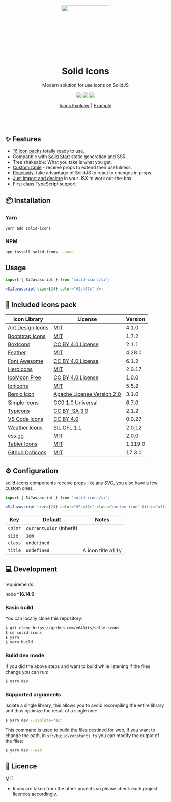 <p align="center">
<img src="https://assets.solidjs.com/banner?project=icons" height="150">
</p>

<h1 align="center">
Solid Icons
</h1>
<p align="center">
Modern solution for use icons on SolidJS
<p>

<p align="center">
  <a href="https://www.npmjs.com/package/solid-icons?activeTab=versions"><img src="https://badgen.net/npm/v/solid-icons"></a>
  <a href="https://github.com/x64Bits/solid-icons/blob/main/LICENSE"><img src="https://badgen.net/npm/license/solid-icons"></a>
  <a href="https://www.npmjs.com/package/solid-icons"><img src="https://badgen.net/npm/dt/solid-icons"></a>
<p>

<p align="center">
 <a href="https://solid-icons.vercel.app/">Icons Explorer</a> | <a href="https://github.com/x64Bits/solid-icons-web">Example</a>
</p>

<h4 align="center">

</h4>
<br>
<br>

## ✨ Features

- [16 Icon packs](#-included-icons-pack) totally ready to use.
- Compatible with [Solid Start](https://github.com/solidjs/solid-start) static generation and SSR.
- Tree shakeable: What you take is what you get.
- [Customizable](#%EF%B8%8F-configuration) - receive props to extend their usefulness.
- [Reactivity](https://www.youtube.com/watch?v=J70HXl1KhWE), take advantage of SolidJS to react to changes in props.
- [Just import and declare](#usage) in your JSX to work out-the-box
- First class TypeScript support

## 📦 Installation

### Yarn

```bash
yarn add solid-icons
```

### NPM

```bash
npm install solid-icons --save
```

## Usage

```jsx
import { SiJavascript } from "solid-icons/si";

<SiJavascript size={24} color="#2c4f7c" />;
```

## 🔋 Included icons pack

| Icon Library                                                       | License                                                                 | Version |
| ------------------------------------------------------------------ | ----------------------------------------------------------------------- | ------- |
| [Ant Design Icons](https://github.com/ant-design/ant-design-icons) | [MIT](https://opensource.org/licenses/MIT)                              | 4.1.0   |
| [Bootstrap Icons](https://github.com/twbs/icons)                   | [MIT](https://opensource.org/licenses/MIT)                              | 1.7.2   |
| [BoxIcons](https://github.com/atisawd/boxicons)                    | [CC BY 4.0 License](https://creativecommons.org/licenses/by/4.0/)       | 2.1.1   |
| [Feather](https://feathericons.com/)                               | [MIT](https://github.com/feathericons/feather/blob/master/LICENSE)      | 4.28.0  |
| [Font Awesome](https://fontawesome.com/)                           | [CC BY 4.0 License](https://creativecommons.org/licenses/by/4.0/)       | 6.1.2   |
| [Heroicons](https://github.com/refactoringui/heroicons)            | [MIT](https://github.com/tailwindlabs/heroicons/blob/master/LICENSE)    | 2.0.17  |
| [IcoMoon Free](https://github.com/Keyamoon/IcoMoon-Free)           | [CC BY 4.0 License](https://creativecommons.org/licenses/by/4.0/)       | 1.0.0   |
| [Ionicons](https://ionicons.com/)                                  | [MIT](https://github.com/ionic-team/ionicons/blob/master/LICENSE)       | 5.5.2   |
| [Remix Icon](https://github.com/Remix-Design/RemixIcon)            | [Apache License Version 2.0](http://www.apache.org/licenses/)           | 3.1.0   |
| [Simple Icons](https://simpleicons.org/)                           | [CC0 1.0 Universal](https://creativecommons.org/publicdomain/zero/1.0/) | 6.7.0   |
| [Typicons](http://s-ings.com/typicons/)                            | [CC BY-SA 3.0](https://creativecommons.org/licenses/by-sa/3.0/)         | 2.1.2   |
| [VS Code Icons](https://github.com/microsoft/vscode-codicons)      | [CC BY 4.0](https://creativecommons.org/licenses/by/4.0/)               | 0.0.27  |
| [Weather Icons](https://erikflowers.github.io/weather-icons/)      | [SIL OFL 1.1](http://scripts.sil.org/OFL)                               | 2.0.12  |
| [css.gg](https://github.com/astrit/css.gg)                         | [MIT](https://opensource.org/licenses/MIT)                              | 2.0.0   |
| [Tabler Icons](https://github.com/tabler/tabler-icons)             | [MIT](https://opensource.org/licenses/MIT)                              | 1.119.0 |
| [Github Octicons](https://github.com/primer/octicons)              | [MIT](https://opensource.org/licenses/MIT)                              | 17.3.0  |

## ⚙️ Configuration

solid-icons components receive props like any SVG, you also have a few custom ones.

```jsx
import { SiJavascript } from "solid-icons/si";

<SiJavascript size={24} color="#2c4f7c" class="custom-icon" title="a11y" />;
```

| Key     | Default                  | Notes             |
| ------- | ------------------------ | ----------------- |
| `color` | `currentColor` (inherit) |                   |
| `size`  | `1em`                    |                   |
| `class` | `undefined`              |                   |
| `title` | `undefined`              | A icon title a11y |

## 💻 Development

requirements:

node **^16.14.0**

### Basic build

You can locally clone this repository:

```bash
$ git clone https://github.com/x64Bits/solid-icons
$ cd solid-icons
$ yarn
$ yarn build
```

### Build dev mode

If you did the above steps and want to build while listening if the files change you can run:

```bash
$ yarn dev
```

### Supported arguments

Isolate a single library, this allows you to avoid recompiling the entire library and thus optimize the result of a single one:

```bash
$ yarn dev --isolate="ai"
```

This command is used to build the files destined for web, if you want to change the path, in `src/build/constants.ts` you can modify the output of the files:

```bash
$ yarn dev --web
```

## 📝 Licence

MIT

- Icons are taken from the other projects so please check each project licences accordingly.
